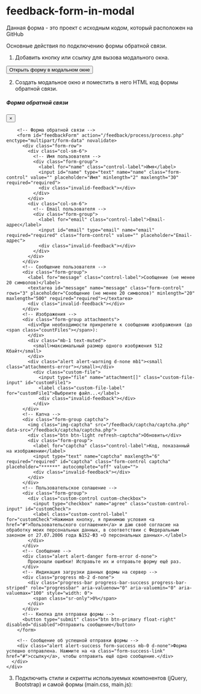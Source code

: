 # feedback-form-in-modal


Данная форма - это проект с исходным кодом, который расположен на GitHub 



Основные действия по подключению формы обратной связи.

1. Добавить кнопку или ссылку для вызова модального окна.





<!-- Кнопка, открывающая модальное окно -->
<button type="button" class="btn btn-primary" data-toggle="modal" data-target="#feedbackFormModal">
	Открыть форму в модальном окне
</button>




2. Создать модальное окно и поместить в него HTML код формы обратной связи.





<!-- Форма обратной связи в модальном окне -->
<div class="modal" id="feedbackFormModal" tabindex="-1" role="dialog" aria-labelledby="myModalLabel">
  <div class="modal-dialog" role="document">
    <div class="modal-content">
      <div class="modal-header">
        <h5 class="modal-title" id="myModalLabel">Форма обратной связи</h5>
        <button type="button" class="close" data-dismiss="modal" aria-label="Close">
          <span aria-hidden="true">×</span>
        </button>
      </div>
      <div class="modal-body">

        <!-- Форма обратной связи -->
        <form id="feedbackForm" action="/feedback/process/process.php" enctype="multipart/form-data" novalidate>
          <div class="form-row">
            <div class="col-sm-6">
              <!-- Имя пользователя -->
              <div class="form-group">
                <label for="name" class="control-label">Имя</label>
                <input id="name" type="text" name="name" class="form-control" value="" placeholder="Имя" minlength="2" maxlength="30" required="required">
                <div class="invalid-feedback"></div>
              </div>
            </div>
            <div class="col-sm-6">
              <!-- Email пользователя -->
              <div class="form-group">
                <label for="email" class="control-label">Email-адрес</label>
                <input id="email" type="email" name="email" required="required" class="form-control" value="" placeholder="Email-адрес">
                <div class="invalid-feedback"></div>
              </div>
            </div>
          </div>
          <!-- Сообщение пользователя -->
          <div class="form-group">
            <label for="message" class="control-label">Сообщение (не менее 20 символов)</label>
            <textarea id="message" name="message" class="form-control" rows="3" placeholder="Сообщение (не менее 20 символов)" minlength="20" maxlength="500" required="required"></textarea>
            <div class="invalid-feedback"></div>
          </div>
          <!-- Изображения -->
          <div class="form-group attachments">
            <div>При необходимости прикрепите к сообщению изображения (до <span class="countFiles"></span>):
            </div>
            <div class="mb-1 text-muted">
              <small>максимальный размер одного изобржения 512 Кбайт</small>
            </div>
            <div class="alert alert-warning d-none mb1"><small class="attachments-error"></small></div>
              <div class="custom-file">
                <input type="file" name="attachment[]" class="custom-file-input" id="customFile1">
                <label class="custom-file-label" for="customFile1">Выбреите файл...</label>
                <div class="invalid-feedback"></div>
              </div>
          </div>
          <!-- Капча -->
          <div class="form-group captcha">
            <img class="img-captcha" src="/feedback/captcha/captcha.php" data-src="/feedback/captcha/captcha.php">
            <div class="btn btn-light refresh-captcha">Обновить</div>
            <div class="form-group">
              <label for="captcha" class="control-label">Код, показанный на изображении</label>
              <input type="text" name="captcha" maxlength="6" required="required" id="captcha" class="form-control captcha" placeholder="******" autocomplete="off" value="">
              <div class="invalid-feedback"></div>
            </div>
          </div>
          <!-- Пользовательское солашение -->
          <div class="form-group">
            <div class="custom-control custom-checkbox">
              <input type="checkbox" name="agree" class="custom-control-input" id="customCheck">
              <label class="custom-control-label" for="customCheck">Нажимая кнопку, я принимаю условия <a href="#">Пользовательского соглашения</a> и даю своё согласие на обработку моих персональных данных, в соответствии с Федеральным законом от 27.07.2006 года №152-ФЗ «О персональных данных».</label>
            </div>
          </div>
          <!-- Сообщение -->
          <div class="alert alert-danger form-error d-none">
            Произошли ошибки! Исправьте их и отправьте форму ещё раз.
          </div>
          <!-- Индикация загрузки данных формы на сервер -->
          <div class="progress mb-2 d-none">
            <div class="progress-bar progress-bar-success progress-bar-striped" role="progressbar" aria-valuenow="0" aria-valuemin="0" aria-valuemax="100" style="width: 0">
              <span class="sr-only">0%</span>
            </div>
          </div>
          <!-- Кнопка для отправки формы -->
          <button type="submit" class="btn btn-primary float-right" disabled="disabled">Отправить сообщение</button>
        </form>
                
        <!-- Сообщение об успешной отправки формы -->
        <div class="alert alert-success form-success mb-0 d-none">Форма успешно отправлена. Нажмите на <a class="form-success-link" href="#">ссылку</a>, чтобы отправить ещё одно сообщение.</div>
      </div>
    </div>
  </div>
</div>






3. Подключить стили и скрипты используемых компонентов (jQuery, Bootstrap) и самой формы (main.css, main.js):

<!-- Подключение CSS файлов -->
<link rel="stylesheet" href="/feedback/vendors/bootstrap/css/bootstrap.min.css">
<link rel="stylesheet" href="/feedback/css/main.css">

<!-- Подключение JS файлов -->
<script src="/feedback/vendors/jquery/jquery-3.3.1.min.js"></script>
<script src="/feedback/vendors/bootstrap/js/bootstrap.min.js"></script>
<script src="/feedback/js/main.js"></script>
